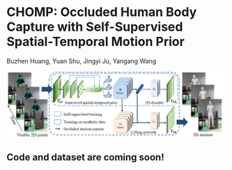# CHOMP: Occluded Human Body Capture with Self-Supervised Spatial-Temporal Motion Prior

Buzhen Huang, Yuan Shu, Jingyi Ju, Yangang Wang<br>

<!-- \[[Arxiv](https://arxiv.org/pdf/2110.10355.pdf)\] -->


![figure](/assets/pipline.jpg)

## Code and dataset are coming soon!

